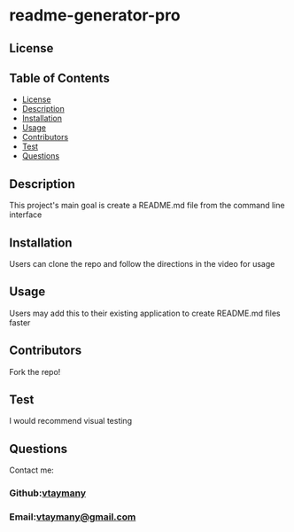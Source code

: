 # readme-generator-pro

## License

## Table of Contents

- [License](#license)
- [Description](#description)
- [Installation](#installation)
- [Usage](#usage)
- [Contributors](#contributors)
- [Test](#test)
- [Questions](#questions)

## Description

This project's main goal is create a README.md file from the command line interface

## Installation

Users can clone the repo and follow the directions in the video for usage

## Usage

Users may add this to their existing application to create README.md files faster

## Contributors

Fork the repo!

## Test

I would recommend visual testing

## Questions

Contact me:

### Github:[vtaymany](https://github.com/vtaymany/)

### Email:[vtaymany@gmail.com](vtaymany@gmail.com)
